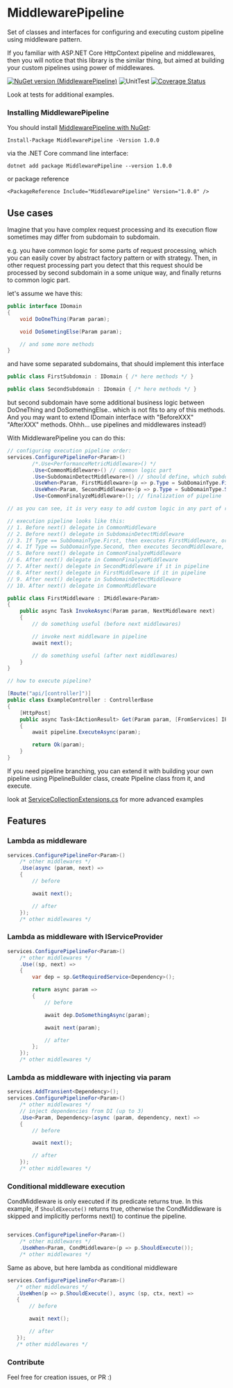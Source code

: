 MiddlewarePipeline
=============

Set of classes and interfaces for configuring and executing custom pipeline using middleware pattern.

If you familiar with ASP.NET Core HttpContext pipeline and middlewares, then you will notice that this library is the similar thing, but aimed at building your custom pipelines using power of middlewares.

[![NuGet version (MiddlewarePipeline)](https://img.shields.io/nuget/v/MiddlewarePipeline.svg?style=flat-square)](https://www.nuget.org/packages/MiddlewarePipeline)
![UnitTest](https://github.com/mt89vein/MiddlewarePipeline/workflows/UnitTest/badge.svg)
[![Coverage Status](https://coveralls.io/repos/github/mt89vein/MiddlewarePipeline/badge.svg?branch=master&v=1)](https://coveralls.io/github/mt89vein/MiddlewarePipeline?branch=master)

Look at tests for additional examples.

### Installing MiddlewarePipeline

You should install [MiddlewarePipeline with NuGet](https://www.nuget.org/packages/MiddlewarePipeline):

    Install-Package MiddlewarePipeline -Version 1.0.0

via the .NET Core command line interface:

    dotnet add package MiddlewarePipeline --version 1.0.0

or package reference

    <PackageReference Include="MiddlewarePipeline" Version="1.0.0" />

## Use cases

Imagine that you have complex request processing and its execution flow sometimes may differ from subdomain to subdomain.

e.g. you have common logic for some parts of request processing, which you can easily cover by abstract factory pattern or with strategy. Then, in other request processing part you detect that this request should be processed by second subdomain in a some unique way, and finally returns to common logic part.

let's assume we have this:

```csharp
public interface IDomain
{
    void DoOneThing(Param param);

    void DoSometingElse(Param param);

    // and some more methods
}
```

and have some separated subdomains, that should implement this interface

```csharp
public class FirstSubdomain : IDomain { /* here methods */ }

public class SecondSubdomain : IDomain { /* here methods */ }
```

but second subdomain have some additional business logic between DoOneThing and DoSomethingElse.. which is not fits to any of this methods. And you may want to extend IDomain interface with "BeforeXXX" "AfterXXX" methods. Ohhh... use pipelines and middlewares instead!)

With MiddlewarePipeline you can do this:

```csharp
// configuring execution pipeline order:
services.ConfigurePipelineFor<Param>()
        /*.Use<PerformanceMetricMiddleware>() */
        .Use<CommonMiddleware>() // common logic part
        .Use<SubdomainDetectMiddleware>() // should define, which subdomain must handle request
        .UseWhen<Param, FirstMiddleware>(p => p.Type = SubDomainType.First) // when predicate returns true, then FirstMiddleware will be executed
        .UseWhen<Param, SecondMiddleware>(p => p.Type = SubDomainType.Second)
        .Use<CommonFinalyzeMiddleware>(); // finalization of pipeline

// as you can see, it is very easy to add custom logic in any part of request execution

// execution pipeline looks like this:
// 1. Before next() delegate in CommonMiddleware
// 2. Before next() delegate in SubdomainDetectMiddleware
// 3. If Type == SubDomainType.First, then executes FirstMiddleware, or skip otherwise and implicit execute next()
// 4. If Type == SubDomainType.Second, then executes SecondMiddleware, or skip otherwise and implicit execute next()
// 5. Before next() delegate in CommonFinalyzeMiddleware
// 6. After next() delegate in CommonFinalyzeMiddleware
// 7. After next() delegate in SecondMiddleware if it in pipeline
// 8. After next() delegate in FirstMiddleware if it in pipeline
// 9. After next() delegate in SubdomainDetectMiddleware
// 10. After next() delegate in CommonMiddleware

public class FirstMiddleware : IMiddleware<Param>
{
    public async Task InvokeAsync(Param param, NextMiddleware next)
    {
        // do something useful (before next middlewares)

        // invoke next middleware in pipeline
        await next();

        // do something useful (after next middlewares)
    }
}

// how to execute pipeline?

[Route("api/[controller]")]
public class ExampleController : ControllerBase
{
    [HttpPost]
    public async Task<IActionResult> Get(Param param, [FromServices] IPipeline<Param> pipeline)
    {
        await pipeline.ExecuteAsync(param);

        return Ok(param);
    }
}
```

If you need pipeline branching, you can extend it with building your own pipeline using PipelineBuilder class, create Pipeline class from it, and execute.

look at [ServiceCollectionExtensions.cs](https://github.com/mt89vein/MiddlewarePipeline/blob/master/Sample/Application/ServiceCollectionExtensions.cs) for more advanced examples

## Features

### Lambda as middleware

```csharp
services.ConfigurePipelineFor<Param>()
    /* other middlewares */
    .Use(async (param, next) =>
    {
        // before

        await next();

        // after
    });
    /* other middlewares */
```

### Lambda as middleware with IServiceProvider

```csharp
services.ConfigurePipelineFor<Param>()
    /* other middlewares */
    .Use((sp, next) =>
    {
        var dep = sp.GetRequiredService<Dependency>();

        return async param =>
        {
            // before

            await dep.DoSomethingAsync(param);

            await next(param);

            // after
        };
    });
    /* other middlewares */
```

### Lambda as middleware with injecting via param

```csharp
services.AddTransient<Dependency>();
services.ConfigurePipelineFor<Param>()
    /* other middlewares */
    // inject dependencies from DI (up to 3)
    .Use<Param, Dependency>(async (param, dependency, next) =>
    {
        // before

        await next();

        // after
    });
    /* other middlewares */
```
### Conditional middleware execution

CondMiddleware is only executed if its predicate returns true.
In this example, if `ShouldExecute()` returns true, otherwise the CondMiddleware is skipped and implicitly performs next() to continue the pipeline.

```csharp

services.ConfigurePipelineFor<Param>()
    /* other middlewares */
    .UseWhen<Param, CondMiddleware>(p => p.ShouldExecute());
    /* other middlewares */
 ```

Same as above, but here lambda as conditional middleware

 ```csharp
services.ConfigurePipelineFor<Param>()
    /* other middlewares */
    .UseWhen(p => p.ShouldExecute(), async (sp, ctx, next) =>
    {
        // before

        await next();

        // after
    });
    /* other middlewares */
```

### Contribute

Feel free for creation issues, or PR :)
